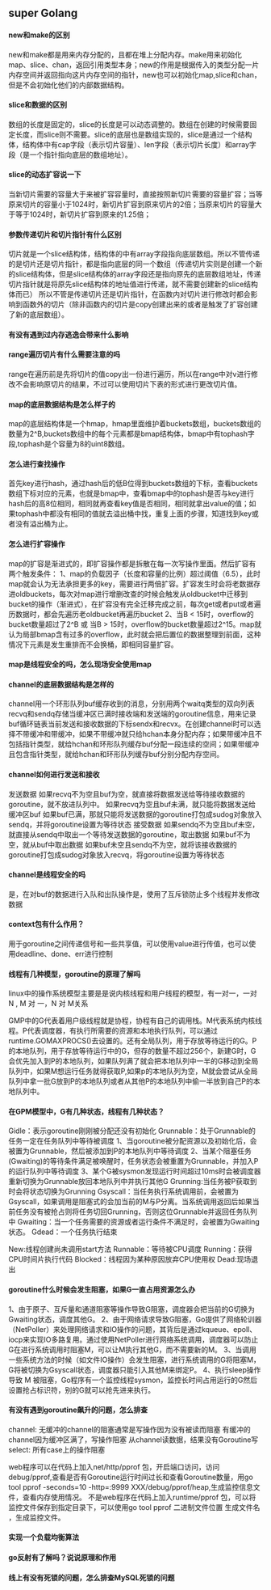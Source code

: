 ## super Golang



#### new和make的区别

new和make都是用来内存分配的，且都在堆上分配内存。make用来初始化map、slice、chan，返回引用类型本身；new的作用是根据传入的类型分配一片内存空间并返回指向这片内存空间的指针，new也可以初始化map,slice和chan，但是不会初始化他们的内部数据结构。



#### slice和数据的区别

数组的长度是固定的，slice的长度是可以动态调整的。数组在创建的时候需要固定长度，而slice则不需要。slice的底层也是数组实现的，slice是通过一个结构体，结构体中有cap字段（表示切片容量）、len字段（表示切片长度）和array字段（是一个指针指向底层的数组地址）。



#### slice的动态扩容说一下

当新切片需要的容量大于来被扩容容量时，直接按照新切片需要的容量扩容；当等原来切片的容量小于1024时，新切片扩容到原来切片的2倍；当原来切片的容量大于等于1024时，新切片扩容到原来的1.25倍；



#### 参数传递切片和切片指针有什么区别

切片就是一个slice结构体，结构体的中有array字段指向底层数组。所以不管传递的是切片还是切片指针，都是指向底层的同一个数组（传递切片实则是创建一个新的slice结构体，但是slice结构体的array字段还是指向原先的底层数组地址，传递切片指针就是将原先slice结构体的地址值进行传递，就不需要创建新的slice结构体而已）
所以不管是传递切片还是切片指针，在函数内对切片进行修改时都会影响到函数外的切片（除非函数内的切片是copy创建出来的或者是触发了扩容创建了新的底层数组）。


#### 有没有遇到过内存逃逸会带来什么影响



#### range遍历切片有什么需要注意的吗

range在遍历前是先将切片的值copy出一份进行遍历，所以在range中对v进行修改不会影响原切片的结果，不过可以使用切片下表的形式进行更改切片值。


#### map的底层数据结构是怎么样子的

map的底层结构体是一个hmap，hmap里面维护着buckets数组，buckets数组的数量为2^B,buckets数组中的每个元素都是bmap结构体，bmap中有tophash字段,tophash是个容量为8的uint8数组。


#### 怎么进行查找操作
首先key进行hash，通过hash后的低B位得到buckets数组的下标，查看buckets数组下标对应的元素，也就是bmap中，查看bmap中的tophash是否与key进行hash后的高8位相同，相同就再查看key值是否相同，相同就拿出value的值；如果tophash中都没有相同的值就去溢出桶中找，重复上面的步骤，知道找到key或者没有溢出桶为止。


#### 怎么进行扩容操作
map的扩容是渐进式的，即扩容操作都是拆散在每一次写操作里面。然后扩容有两个触发条件：
1、map的负载因子（长度和容量的比例）超过阈值（6.5），此时map就会认为无法承担更多的key，需要进行两倍扩容。扩容发生时会将老数据存进oldbuckets，每次对map进行增删改查的时候会触发从oldbucket中迁移到bucket的操作（渐进式），在扩容没有完全迁移完成之前，每次get或者put或者遍历数据时，都会先遍历老oldbucket再遍历bucket
2、当B < 15时，overflow的bucket数量超过了2^B 或 当B > 15时，overflow的bucket数量超过2^15。map就认为局部bmap含有过多的overflow，此时就会把后置位的数据整理到前面，这种情况下元素是发生重排而不会换桶，即相同容量扩容。


#### map是线程安全的吗，怎么现场安全使用map





#### channel的底层数据结构是怎样的
channel用一个环形队列buf缓存收到的消息，分别用两个waitq类型的双向列表recvq和sendq存储当缓冲区已满时接收端和发送端的goroutine信息，用来记录buf循环链表当前发送和接收数据的下标sendx和recvx。在创建channel时可以选择不带缓冲和带缓冲，如果不带缓冲就只给hchan本身分配内存；如果带缓冲且不包括指针类型，就给hchan和环形队列缓存buf分配一段连续的空间；如果带缓冲且包含指针类型，就给hchan和环形队列缓存buf分别分配内存空间。


#### channel如何进行发送和接收
发送数据
如果recvq不为空且buf为空，就直接将数据发送给等待接收数据的goroutine，就不放进队列中。
如果recvq为空且buf未满，就只能将数据发送给缓冲区buf
如果buf已满，那就只能将发送数据的goroutine打包成sudog对象放入sendq，并将goroutine设置为等待状态
接受数据
如果sendq不为空且buf未空，就直接从sendq中取出一个等待发送数据的goroutine，取出数据
如果buf不为空，就从buf中取出数据
如果buf未空且sendq不为空，就将该接收数据的goroutine打包成sudog对象放入recvq，将goroutine设置为等待状态



#### channel是线程安全的吗
是，在对buf的数据进行入队和出队操作是，使用了互斥锁防止多个线程并发修改数据


#### context包有什么作用？
用于goroutine之间传递信号和一些共享值，可以使用value进行传值，也可以使用deadline、done、err进行控制


#### 线程有几种模型，goroutine的原理了解吗
linux中的操作系统模型主要是是说内核线程和用户线程的模型，有一对一，一对 N , M 对 一，N 对 M关系

GMP中的G代表着用户级线程就是协程，协程有自己的调用栈。M代表系统内核线程。P代表调度器，有执行所需要的资源和本地执行队列，可以通过runtime.GOMAXPROCS()去设置的。还有全局队列，用于存放等待运行的G。P的本地队列，用于存放等待运行中的G，但存的数量不超过256个，新建G时，G会优先加入到P的本地队列，如果队列满了就会把本地队列中一半的G移动到全局队列中，如果M想运行任务就得获取P,如果p的本地队列为空，M就会尝试从全局队列中拿一批G放到P的本地队列或者从其他P的本地队列中偷一半放到自己P的本地队列中。


#### 在GPM模型中，G有几种状态，线程有几种状态？
Gidle：表示goroutine刚刚被分配还没有初始化
Grunnable：处于Grunnable的任务一定在任务队列中等待被调度
 1、当goroutine被分配资源以及初始化后，会被置为Grunnable，然后被添加到P的本地队列中等待调度
 2、当某个阻塞任务(Gwaiting)的等待条件满足被唤醒时，任务状态会被重置为Grunnable，并加入P的运行队列中等待调度
 3、某个G被sysmon发现运行时间超过10ms时会被调度器重新切换为Grunnable放回本地队列中并执行其他G
Grunning:当任务被P获取到时会将状态切换为Grunning
Gsyscall：当任务执行系统调用前，会被置为Gsyscall，如果调用是阻塞式的会加当前的M与P分离。当系统调用返回后如果当前任务没有被抢占则将任务切回Grunning，否则这位Grunnable并返回任务队列中
Gwaiting：当一个任务需要的资源或者运行条件不满足时，会被置为Gwaiting状态。
Gdead：一个任务执行结束

New:线程创建尚未调用start方法
Runnable：等待被CPU调度
Running：获得CPU时间片执行代码
Blocked：线程因为某种原因放弃CPU使用权
Dead:现场退出


#### goroutine什么时候会发生阻塞，如果G一直占用资源怎么办
1、由于原子、互斥量和通道阻塞等操作导致G阻塞，调度器会把当前的G切换为Gwaiting状态，调度其他G。
2、由于网络请求导致G阻塞，Go提供了网络轮训器（NetPoller）来处理网络请求和IO操作的问题，其背后是通过kqueue、epoll、iocp来实现IO多路复用。通过使用NetPoller进行网络系统调用，调度器可以防止G在进行系统调用时阻塞M，可以让M执行其他G，而不需要新的M。
3、当调用一些系统方法的时候（如文件IO操作）会发生阻塞，进行系统调用的G将阻塞M，G将被切换为Gsyscall状态，调度器只能引入其他M来绑定P。
4、执行sleep操作导致 M 被阻塞，Go程序有一个监控线程sysmon，监控长时间占用运行的G然后设置抢占标识符，别的G就可以抢先进来执行。



#### 有没有遇到goroutine飙升的问题，怎么排查
channel:
    无缓冲的channel的阻塞通常是写操作因为没有被读而阻塞
    有缓冲的channel因为缓冲区满了，写操作阻塞
    从channel读数据，结果没有Goroutine写
select:
    所有case上的操作阻塞

web程序可以在代码上加入net/http/pprof 包，开启端口访问，访问debug/pprof,查看是否有Goroutine运行时间过长和查看Goroutine数量，用go tool pprof -seconds=10 -http=:9999 XXX/debug/pprof/heap,生成监控信息文件，查看内存使用情况。
不是web程序在代码上加入runtime/pprof 包，可以将监控文件保存到指定目录下，可以使用go tool pprof 二进制文件位置 生成文件名 ，生成监控文件。

#### 实现一个负载均衡算法




#### go反射有了解吗？说说原理和作用




#### 线上有没有死锁的问题，怎么排查MySQL死锁的问题









